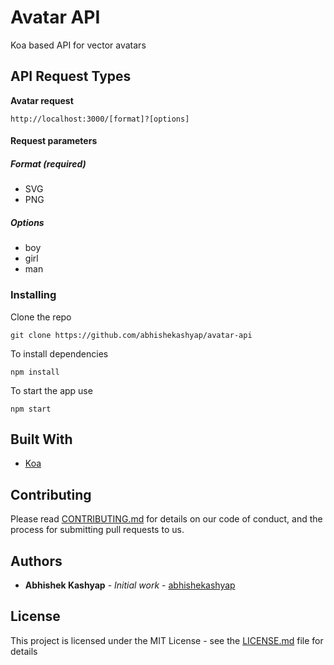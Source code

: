 # Avatar API
Koa based API for vector avatars

## API Request Types

**Avatar request**
```
http://localhost:3000/[format]?[options]
```

#### Request parameters
##### Format _(required)_
* SVG
* PNG

##### Options
* boy
* girl
* man

### Installing

Clone the repo

```
git clone https://github.com/abhishekashyap/avatar-api
```

To install dependencies

```
npm install
```

To start the app use

```
npm start
```

<!-- ## Screenshots

![Homepage](screenshots/red5.png "Landing page")
![Playlist](screenshots/yellow5.png "Playlist page")
![NowPlaying](screenshots/pink5.png "Now playing") -->


## Built With

* [Koa](https://koajs.com)

## Contributing

Please read [CONTRIBUTING.md](CONTRIBUTING.md) for details on our code of conduct, and the process for submitting pull requests to us.

## Authors

* **Abhishek Kashyap** - *Initial work* - [abhishekashyap](https://github.com/abhishekashyap)

## License

This project is licensed under the MIT License - see the [LICENSE.md](LICENSE.md) file for details